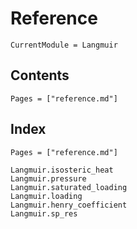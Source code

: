 # Reference
```@meta
CurrentModule = Langmuir
```

## Contents

```@contents
Pages = ["reference.md"]
```

## Index

```@index
Pages = ["reference.md"]
```

```@docs
Langmuir.isosteric_heat
Langmuir.pressure
Langmuir.saturated_loading
Langmuir.loading
Langmuir.henry_coefficient
Langmuir.sp_res
```